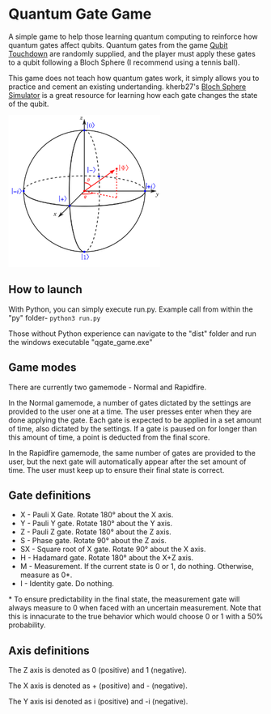 # Quantum Gate Game
A simple game to help those learning quantum computing to reinforce how quantum gates affect qubits. Quantum gates from the game [Qubit Touchdown](https://www.thegamecrafter.com/games/qubit-touchdown) are randomly supplied, and the player must apply these gates to a qubit following a Bloch Sphere (I recommend using a tennis ball).

This game does not teach how quantum gates work, it simply allows you to practice and cement an existing undertanding. 
kherb27's [Bloch Sphere Simulator](https://bloch.kherb.io/) is a great resource for learning how each gate changes the state of the qubit.

<img src="images/bloch_sphere.png" alt="bloch_sphere" width="300"/>

## How to launch
With Python, you can simply execute run.py. Example call from within the "py" folder- `python3 run.py` 

Those without Python experience can navigate to the "dist" folder and run the windows executable "qgate_game.exe"

## Game modes
There are currently two gamemode - Normal and Rapidfire.

In the Normal gamemode, a number of gates dictated by the settings are provided to the user one at a time. The user presses enter when they are done applying the gate. Each gate is expected to be applied in a set amount of time, also dictated by the settings. If a gate is paused on for longer than this amount of time, a point is deducted from the final score.

In the Rapidfire gamemode, the same number of gates are provided to the user, but the next gate will automatically appear after the set amount of time. The user must keep up to ensure their final state is correct.

## Gate definitions
- X - Pauli X Gate. Rotate 180° about the X axis.
- Y - Pauli Y gate. Rotate 180° about the Y axis.
- Z - Pauli Z gate. Rotate 180° about the Z axis.
- S - Phase gate. Rotate 90° about the Z axis.
- SX - Square root of X gate. Rotate 90° about the X axis.
- H - Hadamard gate. Rotate 180° about the X+Z axis.
- M - Measurement. If the current state is 0 or 1, do nothing. Otherwise, measure as 0*.
- I - Identity gate. Do nothing.

\* To ensure predictability in the final state, the measurement gate will always measure to 0 when faced with an uncertain measurement. Note that this is innacurate to the true behavior which would choose 0 or 1 with a 50% probability.

## Axis definitions
The Z axis is denoted as 0 (positive) and 1 (negative).

The X axis is denoted as + (positive) and - (negative).

The Y axis isi denoted as i (positive) and -i (negative).

